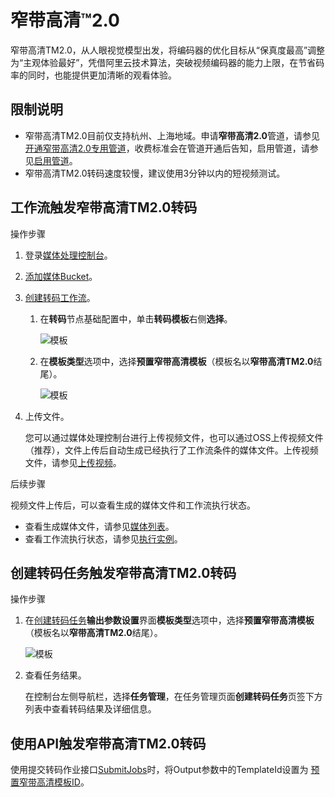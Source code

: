 # 窄带高清™2.0

窄带高清TM2.0，从人眼视觉模型出发，将编码器的优化目标从“保真度最高”调整为“主观体验最好”，凭借阿里云技术算法，突破视频编码器的能力上限，在节省码率的同时，也能提供更加清晰的观看体验。

## 限制说明

-   窄带高清TM2.0目前仅支持杭州、上海地域。申请**窄带高清2.0**管道，请参见[开通窄带高清2.0专用管道](https://page.aliyun.com/form/zhaidaigaoqing2/index.htm)，收费标准会在管道开通后告知，启用管道，请参见[启用管道]()。
-   窄带高清TM2.0转码速度较慢，建议使用3分钟以内的短视频测试。

## 工作流触发窄带高清TM2.0转码

操作步骤

1.  登录[媒体处理控制台](https://mps.console.aliyun.com)。
2.  [添加媒体Bucket](/cn.zh-CN/控制台指南/工作流管理/添加媒体Bucket.md)。
3.  [创建转码工作流](/cn.zh-CN/控制台指南/工作流管理/创建工作流.md)。
    1.  在**转码**节点基础配置中，单击**转码模板**右侧**选择**。

        ![模板](https://static-aliyun-doc.oss-accelerate.aliyuncs.com/assets/img/zh-CN/0251854161/p244210.png)

    2.  在**模板类型**选项中，选择**预置窄带高清模板**（模板名以**窄带高清TM2.0**结尾）。

        ![模板](https://static-aliyun-doc.oss-accelerate.aliyuncs.com/assets/img/zh-CN/0884854161/p244232.png)

4.  上传文件。

    您可以通过媒体处理控制台进行上传视频文件，也可以通过OSS上传视频文件（推荐），文件上传后自动生成已经执行了工作流条件的媒体文件。上传视频文件，请参见[上传视频](/cn.zh-CN/控制台指南/媒体管理/上传视频.md)。


后续步骤

视频文件上传后，可以查看生成的媒体文件和工作流执行状态。

-   查看生成媒体文件，请参见[媒体列表](/cn.zh-CN/控制台指南/媒体管理/媒体列表.md)。
-   查看工作流执行状态，请参见[执行实例](/cn.zh-CN/控制台指南/工作流管理/执行实例.md)。

## 创建转码任务触发窄带高清TM2.0转码

操作步骤

1.  在[创建转码任务](/cn.zh-CN/控制台指南/任务管理.md)**输出参数设置**界面**模板类型**选项中，选择**预置窄带高清模板**（模板名以**窄带高清TM2.0**结尾）。

    ![模板](https://static-aliyun-doc.oss-accelerate.aliyuncs.com/assets/img/zh-CN/0884854161/p244233.png)

2.  查看任务结果。

    在控制台左侧导航栏，选择**任务管理**，在任务管理页面**创建转码任务**页签下方列表中查看转码结果及详细信息。


## 使用API触发窄带高清TM2.0转码

使用提交转码作业接口[SubmitJobs](/cn.zh-CN/API参考/转码接口/提交转码作业.md)时，将Output参数中的TemplateId设置为 [预置窄带高清模板ID](/cn.zh-CN/API参考/附录/预置模版详情.md)。

